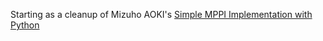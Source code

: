 
Starting as a cleanup of Mizuho AOKI's [Simple MPPI Implementation with Python](https://github.com/MizuhoAOKI/python_simple_mppi/tree/master)
